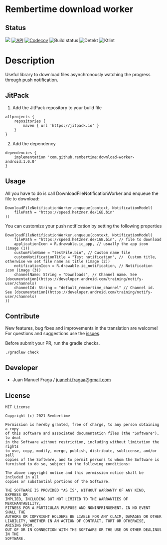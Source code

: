 # Rembertime download worker

## Status
 [![](https://jitpack.io/v/rembertime/download-worker-android.svg)](https://jitpack.io/#rembertime/download-worker-android) [![API](https://img.shields.io/badge/API-%2B19-brightgreen)](https://android-arsenal.com/api?level=19#l19) [![Codecov](https://codecov.io/gh/rembertime/download-worker-android/branch/develop/graph/badge.svg?token=Q1LQS6TC1E)](https://codecov.io/gh/rembertime/download-worker-android) ![Build status](https://github.com/rembertime/download-worker-android/workflows/Build%20status/badge.svg) ![Detekt](https://github.com/rembertime/download-worker-android/workflows/Detekt/badge.svg) ![Ktlint](https://github.com/rembertime/download-worker-android/workflows/Ktlint/badge.svg)

# Description
Useful library to download files asynchronously watching the progress through push notification.

## JitPack
1. Add the JitPack repository to your build file
```
allprojects {
    repositories {
        maven { url 'https://jitpack.io' }
    }
}
```
2. Add the dependency
```
dependencies {
	implementation 'com.github.rembertime:download-worker-android:1.0.0'
}
```

## Usage
All you have to do is call DownloadFileNotificationWorker and enqueue the file to download:
```
DownloadFileNotificationWorker.enqueue(context, NotificationModel(
    filePath = "https://speed.hetzner.de/1GB.bin"
))
```

You can customize your push notification by setting the following properties
```
DownloadFileNotificationWorker.enqueue(context, NotificationModel(
    filePath = "https://speed.hetzner.de/1GB.bin", // file to download
    applicationIcon = R.drawable.ic_app, // usually the app icon (image (1))
    customFileName = "testFile.bin", // Custom name file
    customNotificationTitle = "Test notification", //  Custom title, otherwise we set file name as title (image (2))
    notificationIcon = R.drawable.ic_notification, // Notification icon (image (3))
    channelName: String = "Downloads", // Channel name. See [documentation](https://developer.android.com/training/notify-user/channels)
    channelId: String = "default_rembertime_channel" // Channel id. See [documentation](https://developer.android.com/training/notify-user/channels)
))
```

## Contribute
New features, bug fixes and improvements in the translation are welcome! For questions and suggestions use the [issues](https://github.com/rembertime/download-worker-android/issues).

Before submit your PR, run the gradle checks.
```
./gradlew check
```

## Developer
- Juan Manuel Fraga / juanchi.fragaa@gmail.com

## License

```
MIT License

Copyright (c) 2021 Rembertime

Permission is hereby granted, free of charge, to any person obtaining a copy
of this software and associated documentation files (the "Software"), to deal
in the Software without restriction, including without limitation the rights
to use, copy, modify, merge, publish, distribute, sublicense, and/or sell
copies of the Software, and to permit persons to whom the Software is
furnished to do so, subject to the following conditions:

The above copyright notice and this permission notice shall be included in all
copies or substantial portions of the Software.

THE SOFTWARE IS PROVIDED "AS IS", WITHOUT WARRANTY OF ANY KIND, EXPRESS OR
IMPLIED, INCLUDING BUT NOT LIMITED TO THE WARRANTIES OF MERCHANTABILITY,
FITNESS FOR A PARTICULAR PURPOSE AND NONINFRINGEMENT. IN NO EVENT SHALL THE
AUTHORS OR COPYRIGHT HOLDERS BE LIABLE FOR ANY CLAIM, DAMAGES OR OTHER
LIABILITY, WHETHER IN AN ACTION OF CONTRACT, TORT OR OTHERWISE, ARISING FROM,
OUT OF OR IN CONNECTION WITH THE SOFTWARE OR THE USE OR OTHER DEALINGS IN THE
SOFTWARE.
```
